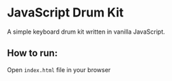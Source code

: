 # JavaScript Drum Kit

A simple keyboard drum kit written in vanilla JavaScript.

## How to run:
Open `index.html` file in your browser